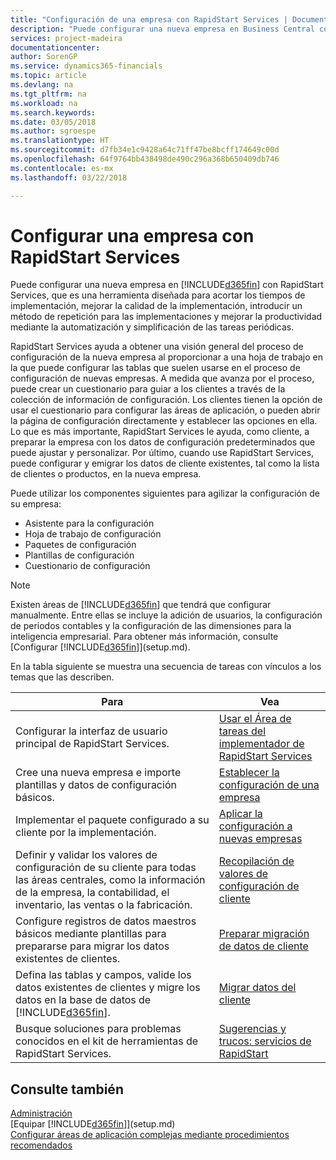 ```yaml
---
title: "Configuración de una empresa con RapidStart Services | Documentos de Microsoft"
description: "Puede configurar una nueva empresa en Business Central con RapidStart Services, que es una herramienta diseñada para acortar los tiempos de implementación, mejorar la calidad de la implementación, introducir un método de repetición para las implementaciones y mejorar la productividad mediante la automatización y simplificación de las tareas periódicas."
services: project-madeira
documentationcenter: 
author: SorenGP
ms.service: dynamics365-financials
ms.topic: article
ms.devlang: na
ms.tgt_pltfrm: na
ms.workload: na
ms.search.keywords: 
ms.date: 03/05/2018
ms.author: sgroespe
ms.translationtype: HT
ms.sourcegitcommit: d7fb34e1c9428a64c71ff47be8bcff174649c00d
ms.openlocfilehash: 64f9764bb438498de490c296a368b650409db746
ms.contentlocale: es-mx
ms.lasthandoff: 03/22/2018

---
```

# <a name="setting-up-a-company-with-rapidstart-services"></a>Configurar una empresa con RapidStart Services
Puede configurar una nueva empresa en [!INCLUDE[d365fin](includes/d365fin_md.md)] con RapidStart Services, que es una herramienta diseñada para acortar los tiempos de implementación, mejorar la calidad de la implementación, introducir un método de repetición para las implementaciones y mejorar la productividad mediante la automatización y simplificación de las tareas periódicas.  

RapidStart Services ayuda a obtener una visión general del proceso de configuración de la nueva empresa al proporcionar a una hoja de trabajo en la que puede configurar las tablas que suelen usarse en el proceso de configuración de nuevas empresas. A medida que avanza por el proceso, puede crear un cuestionario para guiar a los clientes a través de la colección de información de configuración. Los clientes tienen la opción de usar el cuestionario para configurar las áreas de aplicación, o pueden abrir la página de configuración directamente y establecer las opciones en ella. Lo que es más importante, RapidStart Services le ayuda, como cliente, a preparar la empresa con los datos de configuración predeterminados que puede ajustar y personalizar. Por último, cuando use RapidStart Services, puede configurar y emigrar los datos de cliente existentes, tal como la lista de clientes o productos, en la nueva empresa.

Puede utilizar los componentes siguientes para agilizar la configuración de su empresa:  

-   Asistente para la configuración  
-   Hoja de trabajo de configuración  
-   Paquetes de configuración  
-   Plantillas de configuración  
-   Cuestionario de configuración  

> [!Note]  
>  Existen áreas de [!INCLUDE[d365fin](includes/d365fin_md.md)] que tendrá que configurar manualmente. Entre ellas se incluye la adición de usuarios, la configuración de periodos contables y la configuración de las dimensiones para la inteligencia empresarial. Para obtener más información, consulte [Configurar [!INCLUDE[d365fin](includes/d365fin_md.md)]](setup.md).

 En la tabla siguiente se muestra una secuencia de tareas con vínculos a los temas que las describen.

|**Para**|**Vea**|  
|------------|-------------|  
|Configurar la interfaz de usuario principal de RapidStart Services.|[Usar el Área de tareas del implementador de RapidStart Services](admin-how-to-use-the-rapidstart-services-role-center-to-track-progress.md)|  
|Cree una nueva empresa e importe plantillas y datos de configuración básicos.|[Establecer la configuración de una empresa](admin-set-up-company-configuration.md)|  
|Implementar el paquete configurado a su cliente por la implementación.|[Aplicar la configuración a nuevas empresas](admin-apply-configuration-to-new-companies.md)|
|Definir y validar los valores de configuración de su cliente para todas las áreas centrales, como la información de la empresa, la contabilidad, el inventario, las ventas o la fabricación.|[Recopilación de valores de configuración de cliente](admin-gather-customer-setup-values.md)|  
|Configure registros de datos maestros básicos mediante plantillas para prepararse para migrar los datos existentes de clientes.|[Preparar migración de datos de cliente](admin-use-templates-to-prepare-customer-data-for-migration.md)|  
|Defina las tablas y campos, valide los datos existentes de clientes y migre los datos en la base de datos de [!INCLUDE[d365fin](includes/d365fin_md.md)].|[Migrar datos del cliente](admin-migrate-customer-data.md)|  
|Busque soluciones para problemas conocidos en el kit de herramientas de RapidStart Services.|[Sugerencias y trucos: servicios de RapidStart](admin-tips-and-tricks-rapidstart-services.md)|  

## <a name="see-also"></a>Consulte también  
[Administración](admin-setup-and-administration.md)  
[Equipar [!INCLUDE[d365fin](includes/d365fin_md.md)]](setup.md)  
[Configurar áreas de aplicación complejas mediante procedimientos recomendados](set-up-complex-application-areas-using-best-practices.md)   

